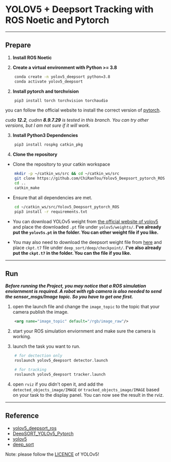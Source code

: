 # YOLOV5 + Deepsort Tracking with ROS Noetic and Pytorch
---

## Prepare
1. **Install ROS Noetic**

2. **Create a virtual environment with Python >= 3.8**

```bash
    conda create -n yolov5_deepsort python=3.8
    conda activate yolov5_deepsort
```

2. **Install pytorch and torchvision**

```bash
    pip3 install torch torchvision torchaudio
```
you can follow the official website to install the correct version of [pytorch](https://pytorch.org/get-started/locally/).

*cuda **12.2**, cudnn **8.9.7.29** is tested in this branch. You can try other versions, but I am not sure if it will work.*

3. **Install Python3 Dependencies**

```bash
    pip3 install rospkg catkin_pkg
```

4. **Clone the repository**

- Clone the repository to your catkin workspace
```bash
    mkdir -p ~/catkin_ws/src && cd ~/catkin_ws/src
    git clone https://github.com/ChiRanTou/Yolov5_Deepsort_pytorch_ROS.git
    cd ..
    catkin_make
```

- Ensure that all dependencies are met.
```bash
    cd ~/catkin_ws/src/Yolov5_Deepsort_pytorch_ROS
    pip3 install -r requirements.txt
```

- You can download YOLOv5 weight from [the official website of yolov5](https://github.com/ultralytics/yolov5) and place the downloaded `.pt` file under `yolov5/weights/`. **I've already put the `yolov5s.pt` in the folder. You can other weight file if you like.**

- You may also need to download the deepsort weight file from [here](https://drive.google.com/drive/folders/1xhG0kRH1EX5B9_Iz8gQJb7UNnn_riXi6) and place `ckpt.t7` file under `deep_sort/deep/checkpoint/`. **I've also already put the `ckpt.t7` in the folder. You can the file if you like.**

---
## Run

***Before running the Project, you may notice that a ROS simulation enviornment is required. A robot with rgb camera is also needed to send the sensor_msgs/Image topic. So you have to get one first.***

1. open the launch file and change the `image_topic` to the topic that your camera publish the image.

```xml
    <arg name="image_topic" default="/rgb/image_raw"/>
```

2. start your ROS simulation enviornment and make sure the camera is working.

3. launch the task you want to run.

```bash
    # for dectection only
    roslaunch yolov5_deepsort detector.launch

    # for tracking
    roslaunch yolov5_deepsort tracker.launch
```

4. open ``rviz`` if you didn't open it, and add the `detected_objects_image/IMAGE` or `tracked_objects_image/IMAGE` based on your task to the display panel. You can now see the result in the rviz.

---

## Reference
- [yolov5_deepsort_ros](https://github.com/Jungsu-Yun/yolov5_deepsort_ros)
- [DeepSORT_YOLOv5_Pytorch](https://github.com/HowieMa/DeepSORT_YOLOv5_Pytorch)
- [yolov5](https://github.com/ultralytics/yolov5)
- [deep_sort](https://github.com/nwojke/deep_sort)

Note: please follow the [LICENCE](https://github.com/ultralytics/yolov5/blob/master/LICENSE) of YOLOv5! 